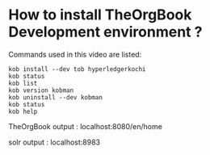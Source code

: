 # How to install TheOrgBook Development environment ?


Commands used in this video are listed:

    kob install --dev tob hyperledgerkochi
    kob status
    kob list
    kob version kobman
    kob uninstall --dev kobman
    kob status
    kob help

TheOrgBook output 	    : localhost:8080/en/home

solr output 		    : localhost:8983
